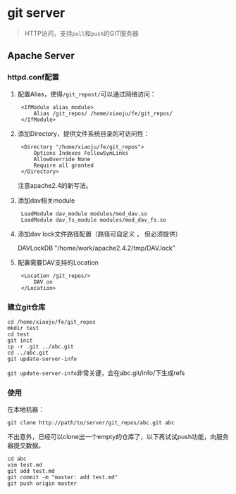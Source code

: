 # git server 

> HTTP访问，支持`pull`和`push`的GIT服务器

## Apache Server


###  httpd.conf配置


1. 配置Alias，使得`/git_repost/`可以通过网络访问：

        <IfModule alias_module>
            Alias /git_repos/ /home/xiaoju/fe/git_repos/
        </IfModule>

2. 添加Directory，提供文件系统目录的可访问性：

        <Directory "/home/xiaoju/fe/git_repos">
            Options Indexes FollowSymLinks
            AllowOverride None
            Require all granted
        </Directory>        

    注意apache2.4的新写法。


3. 添加dav相关module

        LoadModule dav_module modules/mod_dav.so
        LoadModule dav_fs_module modules/mod_dav_fs.so

4. 添加dav lock文件路径配置（路径可自定义 ， 但必须提供）

    DAVLockDB "/home/work/apache2.4.2/tmp/DAV.lock"

5. 配置需要DAV支持的Location

        <Location /git_repos/>
            DAV on
        </Location>




### 建立git仓库

    cd /home/xiaoju/fe/git_repos
    mkdir test
    cd test
    git init
    cp -r .git ../abc.git
    cd ../abc.git
    git update-server-info

`git update-server-info`非常关键，会在abc.git/info/下生成refs



### 使用

在本地机器： 

    git clone http://path/to/server/git_repos/abc.git abc

不出意外，已经可以clone出一个empty的仓库了，以下再试试push功能，向服务器提交数据。

    cd abc
    vim test.md
    git add test.md
    git commit -m "master: add test.md"
    git push origin master





